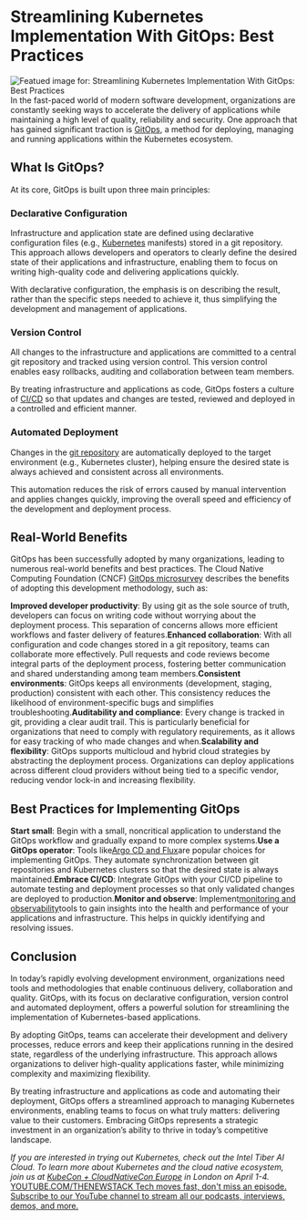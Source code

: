 # Streamlining Kubernetes Implementation With GitOps: Best Practices
![Featued image for: Streamlining Kubernetes Implementation With GitOps: Best Practices](https://cdn.thenewstack.io/media/2025/03/8fbb0dae-streamline-kubernetes-gitops-1024x576.jpg)
In the fast-paced world of modern software development, organizations are constantly seeking ways to accelerate the delivery of applications while maintaining a high level of quality, reliability and security. One approach that has gained significant traction is [GitOps](https://thenewstack.io/4-core-principles-of-gitops/), a method for deploying, managing and running applications within the Kubernetes ecosystem.

## What Is GitOps?
At its core, GitOps is built upon three main principles:

### Declarative Configuration
Infrastructure and application state are defined using declarative configuration files (e.g., [Kubernetes](https://thenewstack.io/kubernetes/) manifests) stored in a git repository. This approach allows developers and operators to clearly define the desired state of their applications and infrastructure, enabling them to focus on writing high-quality code and delivering applications quickly.

With declarative configuration, the emphasis is on describing the result, rather than the specific steps needed to achieve it, thus simplifying the development and management of applications.

### Version Control
All changes to the infrastructure and applications are committed to a central git repository and tracked using version control. This version control enables easy rollbacks, auditing and collaboration between team members.

By treating infrastructure and applications as code, GitOps fosters a culture of [CI/CD](https://thenewstack.io/ci-cd/) so that updates and changes are tested, reviewed and deployed in a controlled and efficient manner.

### Automated Deployment
Changes in the [git repository](https://roadmap.sh/git-github) are automatically deployed to the target environment (e.g., Kubernetes cluster), helping ensure the desired state is always achieved and consistent across all environments.

This automation reduces the risk of errors caused by manual intervention and applies changes quickly, improving the overall speed and efficiency of the development and deployment process.

## Real-World Benefits
GitOps has been successfully adopted by many organizations, leading to numerous real-world benefits and best practices. The Cloud Native Computing Foundation (CNCF) [GitOps microsurvey](https://www.cncf.io/reports/gitops-microsurvey/) describes the benefits of adopting this development methodology, such as:

**Improved developer productivity**: By using git as the sole source of truth, developers can focus on writing code without worrying about the deployment process. This separation of concerns allows more efficient workflows and faster delivery of features.**Enhanced collaboration**: With all configuration and code changes stored in a git repository, teams can collaborate more effectively. Pull requests and code reviews become integral parts of the deployment process, fostering better communication and shared understanding among team members.**Consistent environments**: GitOps keeps all environments (development, staging, production) consistent with each other. This consistency reduces the likelihood of environment-specific bugs and simplifies troubleshooting.**Auditability and compliance**: Every change is tracked in git, providing a clear audit trail. This is particularly beneficial for organizations that need to comply with regulatory requirements, as it allows for easy tracking of who made changes and when.**Scalability and flexibility**: GitOps supports multicloud and hybrid cloud strategies by abstracting the deployment process. Organizations can deploy applications across different cloud providers without being tied to a specific vendor, reducing vendor lock-in and increasing flexibility.
## Best Practices for Implementing GitOps
**Start small**: Begin with a small, noncritical application to understand the GitOps workflow and gradually expand to more complex systems.**Use a GitOps operator**: Tools like[Argo CD and Flux](https://thenewstack.io/gitops-on-kubernetes-deciding-between-argo-cd-and-flux/)are popular choices for implementing GitOps. They automate synchronization between git repositories and Kubernetes clusters so that the desired state is always maintained.**Embrace CI/CD**: Integrate GitOps with your CI/CD pipeline to automate testing and deployment processes so that only validated changes are deployed to production.**Monitor and observe**: Implement[monitoring and observability](https://thenewstack.io/monitoring-vs-observability-whats-the-difference/)tools to gain insights into the health and performance of your applications and infrastructure. This helps in quickly identifying and resolving issues.
## Conclusion
In today’s rapidly evolving development environment, organizations need tools and methodologies that enable continuous delivery, collaboration and quality. GitOps, with its focus on declarative configuration, version control and automated deployment, offers a powerful solution for streamlining the implementation of Kubernetes-based applications.

By adopting GitOps, teams can accelerate their development and delivery processes, reduce errors and keep their applications running in the desired state, regardless of the underlying infrastructure. This approach allows organizations to deliver high-quality applications faster, while minimizing complexity and maximizing flexibility.

By treating infrastructure and applications as code and automating their deployment, GitOps offers a streamlined approach to managing Kubernetes environments, enabling teams to focus on what truly matters: delivering value to their customers. Embracing GitOps represents a strategic investment in an organization’s ability to thrive in today’s competitive landscape.

*If you are interested in trying out Kubernetes, check out the Intel Tiber AI Cloud.*
*To learn more about Kubernetes and the cloud native ecosystem, join us at *[KubeCon + CloudNativeCon Europe](https://events.linuxfoundation.org/kubecon-cloudnativecon-europe/)* in London on April 1-4.*
[
YOUTUBE.COM/THENEWSTACK
Tech moves fast, don't miss an episode. Subscribe to our YouTube
channel to stream all our podcasts, interviews, demos, and more.
](https://youtube.com/thenewstack?sub_confirmation=1)